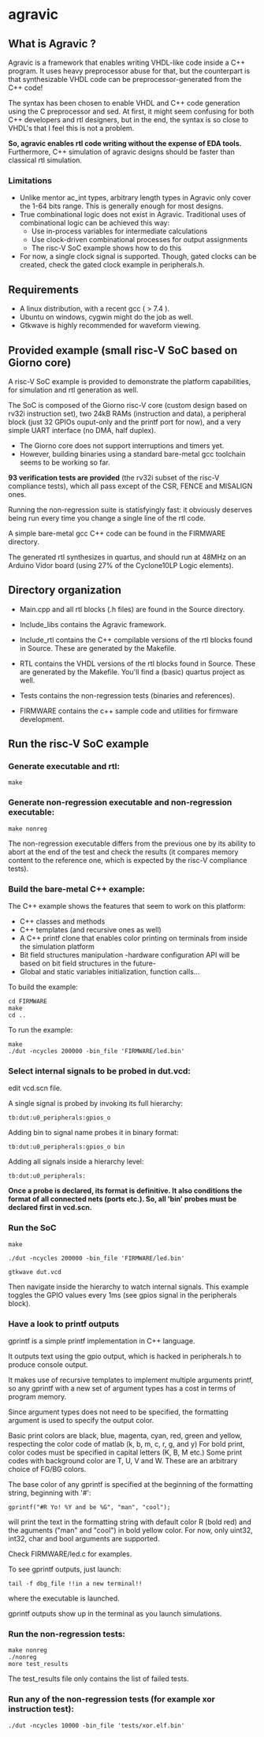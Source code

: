 # agravic 
## What is Agravic ?
Agravic is a framework that enables writing VHDL-like code inside a C++ program.
It uses heavy preprocessor abuse for that, but the counterpart is that synthesizable VHDL code can be preprocessor-generated from the C++ code!

The syntax has been chosen to enable VHDL and C++ code generation using the C preprocessor and sed. At first, it might seem confusing for both C++ developers and rtl designers, but in the end, the syntax is so close to VHDL's that I feel this is not a problem.

**So, agravic enables rtl code writing without the expense of EDA tools.**
Furthermore, C++ simulation of agravic designs should be faster than classical rtl simulation. 

### Limitations
* Unlike mentor ac_int types, arbitrary length types in Agravic only cover the 1-64 bits range. This is generally enough for most designs.
* True combinational logic does not exist in Agravic. Traditional uses of combinational logic can be achieved this way:
    - Use in-process variables for intermediate calculations
    - Use clock-driven combinational processes for output assignments
    - The risc-V SoC example shows how to do this
* For now, a single clock signal is supported. Though, gated clocks can be created, check the gated clock example in peripherals.h.

## Requirements
* A linux distribution, with a recent gcc ( > 7.4 ).
* Ubuntu on windows, cygwin might do the job as well.
* Gtkwave is highly recommended for waveform viewing.

## Provided example (small risc-V SoC based on Giorno core)
A risc-V SoC example is provided to demonstrate the platform capabilities, for simulation and rtl generation as well.

The SoC is composed of the Giorno risc-V core (custom design based on rv32i instruction set), two 24kB RAMs (instruction and data), a peripheral block (just 32 GPIOs ouput-only and the printf port for now), and a very simple UART interface (no DMA, half duplex).

* The Giorno core does not support interruptions and timers yet. 
* However, building binaries using a standard bare-metal gcc toolchain seems to be working so far.

**93 verification tests are provided** (the rv32i subset of the risc-V compliance tests), which all pass except of the CSR, FENCE and MISALIGN ones.

Running the non-regression suite is statisfyingly fast: it obviously deserves being run every time you change a single line of the rtl code. 

A simple bare-metal gcc C++ code can be found in the FIRMWARE directory.

The generated rtl synthesizes in quartus, and should run at 48MHz on an Arduino Vidor board (using 27% of the Cyclone10LP Logic elements).

## Directory organization

* Main.cpp and all rtl blocks (.h files) are found in the Source directory.

* Include_libs contains the Agravic framework.

* Include_rtl contains the C++ compilable versions of the rtl blocks found in Source. These are generated by the Makefile.

* RTL contains the VHDL versions of the rtl blocks found in Source. These are generated by the Makefile. You'll find a (basic) quartus project as well.

* Tests contains the non-regression tests (binaries and references). 

* FIRMWARE contains the c++ sample code and utilities for firmware development. 

## Run the risc-V SoC example
### Generate executable and rtl:

    make
### Generate non-regression executable and non-regression executable:
    make nonreg

The non-regression executable differs from the previous one by its ability to abort at the end of the test and check the results (it compares memory content to the reference one, which is expected by the risc-V compliance tests).
### Build the bare-metal C++ example:

The C++ example shows the features that seem to work on this platform:

* C++ classes and methods
* C++ templates (and recursive ones as well)
* A C++ printf clone that enables color printing on terminals from inside the simulation platform
* Bit field structures manipulation -hardware configuration API will be based on bit field structures in the future- 
* Global and static variables initialization, function calls...

To build the example:

    cd FIRMWARE
    make
    cd ..
To run the example:

    make
    ./dut -ncycles 200000 -bin_file 'FIRMWARE/led.bin'   
        
### Select internal signals to be probed in dut.vcd:
edit vcd.scn file.

A single signal is probed by invoking its full hierarchy:

    tb:dut:u0_peripherals:gpios_o  
       
Adding bin to signal name probes it in binary format:

    tb:dut:u0_peripherals:gpios_o bin
    
Adding all signals inside a hierarchy level:

    tb:dut:u0_peripherals:  
    
**Once a probe is declared, its format is definitive. It also conditions the format of all connected nets (ports etc.). So, all 'bin' probes must be declared first in vcd.scn.**     
### Run the SoC
    make
    
    ./dut -ncycles 200000 -bin_file 'FIRMWARE/led.bin'   

    gtkwave dut.vcd

Then navigate inside the hierarchy to watch internal signals.
This example toggles the GPIO values every 1ms (see gpios signal in the peripherals block).
### Have a look to printf outputs
gprintf is a simple printf implementation in C++ language.

It outputs text using the gpio output, which is hacked in peripherals.h to produce console output.

It makes use of recursive templates to implement multiple arguments printf, so any gprintf with a new set of argument types has a cost in terms of program memory.

Since argument types does not need to be specified, the formatting argument is used to specify the output color.

Basic print colors are black, blue, magenta, cyan, red, green and yellow, respecting the color code of matlab (k, b, m, c, r, g, and y)
For bold print, color codes must be specified in capital letters (K, B, M etc.)
Some print codes with background color are T, U, V and W. These are an arbitrary choice of FG/BG colors.

The base color of any gprintf is specified at the beginning of the formatting string, beginning with '#':

    gprintf("#R Yo! %Y and be %G", "man", "cool");
will print  the text in the formatting string with default color R (bold red) and the aguments ("man" and "cool") in bold yellow color.
For now, only uint32, int32, char and bool arguments are supported.

Check FIRMWARE/led.c for examples.

To see gprintf outputs, just launch:

	tail -f dbg_file !!in a new terminal!!

where the executable is launched.

gprintf outputs show up in the terminal as you launch simulations.

### Run the non-regression tests:
    make nonreg
    ./nonreg
    more test_results
The test_results file only contains the list of failed tests.
### Run any of the non-regression tests (for example xor instruction test):
    ./dut -ncycles 10000 -bin_file 'tests/xor.elf.bin'


